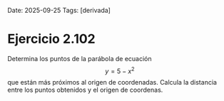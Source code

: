 Date: 2025-09-25
Tags: [derivada]

# Ejercicio 2.102

 
Determina los puntos de la parábola de ecuación  $$ y = 5 - x^2$$   que están más próximos al origen de coordenadas. Calcula la distancia entre los puntos obtenidos y el origen de coordenas.

